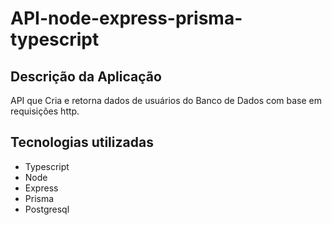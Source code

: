 # API-node-express-prisma-typescript

## Descrição da Aplicação
API que Cria e retorna dados de usuários do Banco de Dados 
com base em requisições http.

## Tecnologias utilizadas
- Typescript
- Node
- Express
- Prisma
- Postgresql
